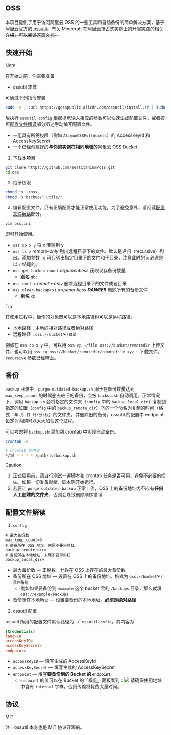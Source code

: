 # oss

本项目提供了用于访问阿里云 OSS 的一些工具和自动备份的简单解决方案，基于阿里云官方的 [ossutil](https://github.com/aliyun/ossutil)。~~有关 Minecraft 在阿里云抢占式实例上的开服实践的相关介绍，可以阅读[这篇文档](./implementation.md)。~~

## 快速开始

> [!NOTE]  
> 在开始之前，你需要准备
> - ossutil 本体
> 
> 可通过下列指令安装
>  ```sh
> sudo -v ; curl https://gosspublic.alicdn.com/ossutil/install.sh | sudo bash
> ```
> 后执行 `ossutil config` 根据提示输入相应的参数可以快速生成配置文件，或者按照[配置文件解读](#配置文件解读)部分所述手动编写配置文件。
> - 一组具有所需权限（例如 `AliyunOSSFullAccess`）的 AccessKeyId 和 AccessKeySecret
> - 一个已经创建好的**与你的实例在相同地域的**阿里云 OSS Bucket

1. 下载本项目

```sh
git clone https://github.com/seatitanium/oss.git
cd oss
```

2. 给予权限

```sh
chmod +x ./oss
chmod +x backup/* utils/*
```

3. 编辑配置文件。只有正确配置才能正常使用功能。为了避免意外，请阅读[配置文件解读](#配置文件解读)部分。

```sh
vim oss.ini
```

即可开始使用。

- `oss cp x y` 将 x 传输到 y
- `oss ls x` *remote-only* 列出远程目录下的文件。默认是递归（recursive）列出。添加参数 `-d` 可只列出指定目录下的文件和子目录，注意此时的 `x` 必须是以 `/` 结尾的。
- `oss get-backup-count` *argumentless* 获取现存备份数量
  - **别名** `gbc`
- `oss rmrf x` *remote-only* 删除远程目录下的文件或者目录
- `oss clear-backup(s)` *argumentless* ***DANGER*** 删除所有的备份文件
  - **别名** `cb`

> [!TIP]
> 在使用过程中，操作的对象既可以是本地路径也可以是远程路径。
> - 本地路径：本地的相对路径或者绝对路径
> - 远程路径：`oss://bucket名/目录`
>
> 例如在 `oss cp x y` 中，可以用 `oss cp ~/file oss://bucket/remotedir` 上传文件，也可以用 `oss cp oss://bucket/remotedir/remotefile.xyz ~` 下载文件。`recursive` 参数已经带上。


## 备份

`backup` 目录中，`purge-outdated-backup.sh` 用于在备份数量达到 `max_keep_count` 的时候删去较旧的备份，会被 `backup.sh` 自动调用。正常情况下，调用 `backup.sh` 会将指定的文件夹（`config` 中的 `backup_local_dir`）复制到指定的位置（`config` 中的 `backup_remote_dir`）下的一个命名为复制的时间（格式：`年-月-日_时:分:秒`）的文件夹，并删除旧的备份。ossutil 的配置中 endpoint 设定为内网可以大大加快这个过程。

可以考虑将 `backup.sh` 添加到 crontab 中实现自动备份。

```sh
crontab -e
```

```sh
# crontab 的内容
*/10 * * * * /path/to/backup.sh
```
> [!CAUTION]
> 1. 正式启用前，请自行测试一遍脚本和 crontab 任务是否可用，避免不必要的损失。如果一切准备就绪，脚本则开始运行。
> 2. 若要让 `purge-outdated-backup` 正常工作，OSS 上的备份地址内不应有**任何人工创建的文件夹**，否则会导致删除顺序错误

## 配置文件解读

1. `config`

```
# 最大备份数
max_keep_count=5
# 备份所在 OSS 地址，末尾不要带斜杠
backup_remote_dir=
# 备份所在本地地址，末尾不要带斜杠
backup_local_dir=
```

- 最大备份数 — 正整数，允许在 OSS 上存在的最大备份数
- 备份所在 OSS 地址 — 设置在 OSS 上的备份地址。格式为 `oss://bucket名/具体路径`
  - 例如如果要备份到 `example` 这个 bucket 里的 `/backups` 目录，那么就填 `oss://example/backups`
- 备份所在本地地址 — 设置要备份的本地地址。**必须是绝对路径**

2. ossutil 配置

ossutil 所用的配置文件默认路径为 `~/.ossutilconfig`，其内容为

```conf
[Credentials]
lang=CH
accessKeyID=
accessKeySecret=
endpoint=
```

- `accessKeyID` — 填写生成的 AccessKeyId
- `accessKeySecret` — 填写生成的 AccessKeySecret
- `endpoint` — 填写**要备份到的 Bucket 的 `endpoint`**
  - `endpoint` 的值可以在 Bucket 的「概览」面板看到：![](https://i.loli.net/2021/06/20/Wy67Raq9hNPzxcu.png) 请确保使用地址中含有 `internal` 字样，否则传输将耗费大量时间。

## 协议

MIT

注：ossutil 本身也是 MIT 协议开源的。